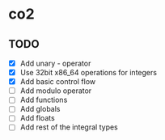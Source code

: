 # co2

## TODO

- [x] Add unary - operator
- [x] Use 32bit x86_64 operations for integers
- [x] Add basic control flow
- [ ] Add modulo operator
- [ ] Add functions
- [ ] Add globals
- [ ] Add floats
- [ ] Add rest of the integral types
